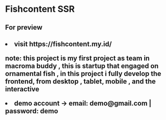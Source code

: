 <h1> Fishcontent SSR </h1>

<h2>For preview <h2>
<li>visit https://fishcontent.my.id/
<p>  note: this project is my first project as team in macroma buddy , this is startup that engaged on ornamental fish , in this project i fully develop the frontend, from desktop , tablet, mobile , and the interactive</p>
<li>demo account -> email: demo@gmail.com   | password: demo
